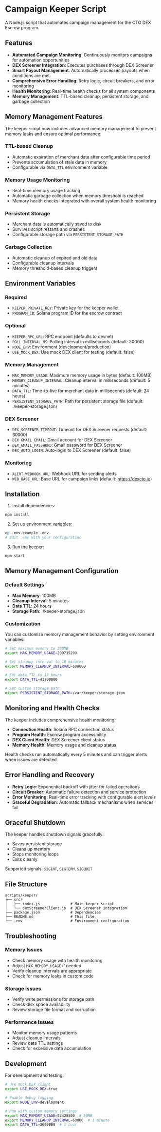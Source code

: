 # Campaign Keeper Script

A Node.js script that automates campaign management for the CTO DEX Escrow program.

## Features

- **Automated Campaign Monitoring**: Continuously monitors campaigns for automation opportunities
- **DEX Screener Integration**: Executes purchases through DEX Screener
- **Smart Payout Management**: Automatically processes payouts when conditions are met
- **Comprehensive Error Handling**: Retry logic, circuit breakers, and error monitoring
- **Health Monitoring**: Real-time health checks for all system components
- **Memory Management**: TTL-based cleanup, persistent storage, and garbage collection

## Memory Management Features

The keeper script now includes advanced memory management to prevent memory leaks and ensure optimal performance:

### TTL-based Cleanup
- Automatic expiration of merchant data after configurable time period
- Prevents accumulation of stale data in memory
- Configurable via `DATA_TTL` environment variable

### Memory Usage Monitoring
- Real-time memory usage tracking
- Automatic garbage collection when memory threshold is reached
- Memory health checks integrated with overall system health monitoring

### Persistent Storage
- Merchant data is automatically saved to disk
- Survives script restarts and crashes
- Configurable storage path via `PERSISTENT_STORAGE_PATH`

### Garbage Collection
- Automatic cleanup of expired and old data
- Configurable cleanup intervals
- Memory threshold-based cleanup triggers

## Environment Variables

### Required
- `KEEPER_PRIVATE_KEY`: Private key for the keeper wallet
- `PROGRAM_ID`: Solana program ID for the escrow contract

### Optional
- `KEEPER_RPC_URL`: RPC endpoint (defaults to devnet)
- `POLL_INTERVAL_MS`: Polling interval in milliseconds (default: 30000)
- `NODE_ENV`: Environment (development/production)
- `USE_MOCK_DEX`: Use mock DEX client for testing (default: false)

### Memory Management
- `MAX_MEMORY_USAGE`: Maximum memory usage in bytes (default: 100MB)
- `MEMORY_CLEANUP_INTERVAL`: Cleanup interval in milliseconds (default: 5 minutes)
- `DATA_TTL`: Time-to-live for merchant data in milliseconds (default: 24 hours)
- `PERSISTENT_STORAGE_PATH`: Path for persistent storage file (default: ./keeper-storage.json)

### DEX Screener
- `DEX_SCREENER_TIMEOUT`: Timeout for DEX Screener requests (default: 30000)
- `DEX_GMAIL_EMAIL`: Gmail account for DEX Screener
- `DEX_GMAIL_PASSWORD`: Gmail password for DEX Screener
- `DEX_AUTO_LOGIN`: Auto-login to DEX Screener (default: false)

### Monitoring
- `ALERT_WEBHOOK_URL`: Webhook URL for sending alerts
- `WEB_BASE_URL`: Base URL for campaign links (default: https://dexcto.io)

## Installation

1. Install dependencies:
```bash
npm install
```

2. Set up environment variables:
```bash
cp .env.example .env
# Edit .env with your configuration
```

3. Run the keeper:
```bash
npm start
```

## Memory Management Configuration

### Default Settings
- **Max Memory**: 100MB
- **Cleanup Interval**: 5 minutes
- **Data TTL**: 24 hours
- **Storage Path**: ./keeper-storage.json

### Customization
You can customize memory management behavior by setting environment variables:

```bash
# Set maximum memory to 200MB
export MAX_MEMORY_USAGE=209715200

# Set cleanup interval to 10 minutes
export MEMORY_CLEANUP_INTERVAL=600000

# Set data TTL to 12 hours
export DATA_TTL=43200000

# Set custom storage path
export PERSISTENT_STORAGE_PATH=/var/keeper/storage.json
```

## Monitoring and Health Checks

The keeper includes comprehensive health monitoring:

- **Connection Health**: Solana RPC connection status
- **Program Health**: Escrow program accessibility
- **DEX Client Health**: DEX Screener client status
- **Memory Health**: Memory usage and cleanup status

Health checks run automatically every 5 minutes and can trigger alerts when issues are detected.

## Error Handling and Recovery

- **Retry Logic**: Exponential backoff with jitter for failed operations
- **Circuit Breaker**: Automatic failure detection and service protection
- **Error Monitoring**: Real-time error tracking with configurable alert levels
- **Graceful Degradation**: Automatic fallback mechanisms when services fail

## Graceful Shutdown

The keeper handles shutdown signals gracefully:
- Saves persistent storage
- Cleans up memory
- Stops monitoring loops
- Exits cleanly

Supported signals: `SIGINT`, `SIGTERM`, `SIGQUIT`

## File Structure

```
scripts/keeper/
├── src/
│   ├── index.js              # Main keeper script
│   └── dexScreenerClient.js  # DEX Screener integration
├── package.json              # Dependencies
├── README.md                 # This file
└── .env                      # Environment configuration
```

## Troubleshooting

### Memory Issues
- Check memory usage with health monitoring
- Adjust `MAX_MEMORY_USAGE` if needed
- Verify cleanup intervals are appropriate
- Check for memory leaks in custom code

### Storage Issues
- Verify write permissions for storage path
- Check disk space availability
- Review storage file format and corruption

### Performance Issues
- Monitor memory usage patterns
- Adjust cleanup intervals
- Review data TTL settings
- Check for excessive data accumulation

## Development

For development and testing:
```bash
# Use mock DEX client
export USE_MOCK_DEX=true

# Enable debug logging
export NODE_ENV=development

# Run with custom memory settings
export MAX_MEMORY_USAGE=52428800  # 50MB
export MEMORY_CLEANUP_INTERVAL=60000  # 1 minute
export DATA_TTL=3600000  # 1 hour
```
